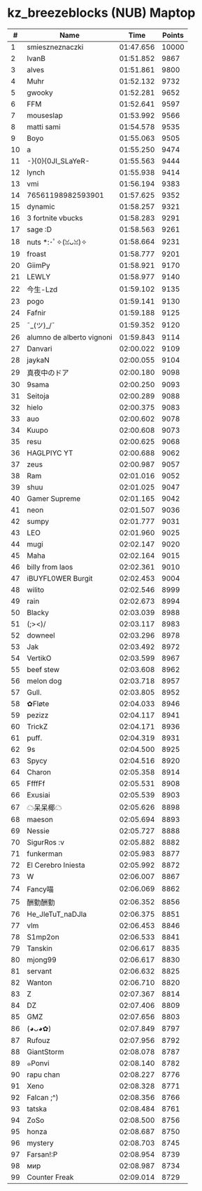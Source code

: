 # kz_breezeblocks (NUB) Maptop

|  # | Name | Time | Points |
|-------------- | -------------- | -------------- | -------------- | 
| 1 | smieszneznaczki | 01:47.656 | 10000 | 
| 2 | IvanB | 01:51.852 | 9867 | 
| 3 | alves | 01:51.861 | 9800 | 
| 4 | Muhr | 01:52.132 | 9732 | 
| 5 | gwooky | 01:52.281 | 9652 | 
| 6 | FFM | 01:52.641 | 9597 | 
| 7 | mouseslap | 01:53.992 | 9566 | 
| 8 | matti sami | 01:54.578 | 9535 | 
| 9 | Boyo | 01:55.063 | 9505 | 
| 10 | a | 01:55.250 | 9474 | 
| 11 | -}{0}{0JI_SLaYeR- | 01:55.563 | 9444 | 
| 12 | lynch | 01:55.938 | 9414 | 
| 13 | vmi | 01:56.194 | 9383 | 
| 14 | 76561198982593901 | 01:57.625 | 9352 | 
| 15 | dynamic | 01:58.257 | 9321 | 
| 16 | 3 fortnite vbucks | 01:58.283 | 9291 | 
| 17 | sage :D | 01:58.563 | 9261 | 
| 18 | nuts *:･ﾟ✧(ꈍᴗꈍ)✧ | 01:58.664 | 9231 | 
| 19 | froast | 01:58.777 | 9201 | 
| 20 | GiimPy | 01:58.921 | 9170 | 
| 21 | LEWLY | 01:58.977 | 9140 | 
| 22 | 今生-Lzd | 01:59.102 | 9135 | 
| 23 | pogo | 01:59.141 | 9130 | 
| 24 | Fafnir | 01:59.188 | 9125 | 
| 25 | ¯\_(ツ)_/¯ | 01:59.352 | 9120 | 
| 26 | alumno de alberto vignoni | 01:59.843 | 9114 | 
| 27 | Danvari | 02:00.022 | 9109 | 
| 28 | jaykaN | 02:00.055 | 9104 | 
| 29 | 真夜中のドア | 02:00.180 | 9098 | 
| 30 | 9sama | 02:00.250 | 9093 | 
| 31 | Seitoja | 02:00.289 | 9088 | 
| 32 | hielo | 02:00.375 | 9083 | 
| 33 | auo | 02:00.602 | 9078 | 
| 34 | Kuupo | 02:00.608 | 9073 | 
| 35 | resu | 02:00.625 | 9068 | 
| 36 | HAGLPIYC YT | 02:00.688 | 9062 | 
| 37 | zeus | 02:00.987 | 9057 | 
| 38 | Ram | 02:01.016 | 9052 | 
| 39 | shuu | 02:01.025 | 9047 | 
| 40 | Gamer Supreme | 02:01.165 | 9042 | 
| 41 | neon | 02:01.507 | 9036 | 
| 42 | sumpy | 02:01.777 | 9031 | 
| 43 | LEO | 02:01.960 | 9025 | 
| 44 | mugi | 02:02.147 | 9020 | 
| 45 | Maha | 02:02.164 | 9015 | 
| 46 | billy from laos | 02:02.361 | 9010 | 
| 47 | iBUYFL0WER Burgit | 02:02.453 | 9004 | 
| 48 | wilito | 02:02.546 | 8999 | 
| 49 | rain | 02:02.673 | 8994 | 
| 50 | Blacky | 02:03.039 | 8988 | 
| 51 | (;><)/ | 02:03.117 | 8983 | 
| 52 | downeel | 02:03.296 | 8978 | 
| 53 | Jak | 02:03.492 | 8972 | 
| 54 | VertikO | 02:03.599 | 8967 | 
| 55 | beef stew | 02:03.608 | 8962 | 
| 56 | melon dog | 02:03.718 | 8957 | 
| 57 | Gull. | 02:03.805 | 8952 | 
| 58 | ✿Fløte | 02:04.033 | 8946 | 
| 59 | pezizz | 02:04.117 | 8941 | 
| 60 | TrickZ | 02:04.171 | 8936 | 
| 61 | puff. | 02:04.319 | 8931 | 
| 62 | 9s | 02:04.500 | 8925 | 
| 63 | Spycy | 02:04.516 | 8920 | 
| 64 | Charon | 02:05.358 | 8914 | 
| 65 | FfffFf | 02:05.531 | 8908 | 
| 66 | Exusiai | 02:05.539 | 8903 | 
| 67 | ☁呆呆椰☁ | 02:05.626 | 8898 | 
| 68 | maeson | 02:05.694 | 8893 | 
| 69 | Nessie | 02:05.727 | 8888 | 
| 70 | SigurRos :v | 02:05.882 | 8882 | 
| 71 | funkerman | 02:05.983 | 8877 | 
| 72 | El Cerebro Iniesta | 02:05.992 | 8872 | 
| 73 | W | 02:06.007 | 8867 | 
| 74 | Fancy喵 | 02:06.069 | 8862 | 
| 75 | 酬勤酬勤 | 02:06.352 | 8856 | 
| 76 | He_JleTuT_naDJla | 02:06.375 | 8851 | 
| 77 | vlm | 02:06.453 | 8846 | 
| 78 | S1mp2on | 02:06.533 | 8841 | 
| 79 | Tanskin | 02:06.617 | 8835 | 
| 80 | mjong99 | 02:06.617 | 8830 | 
| 81 | servant | 02:06.632 | 8825 | 
| 82 | Wanton | 02:06.710 | 8820 | 
| 83 | Z | 02:07.367 | 8814 | 
| 84 | DZ | 02:07.406 | 8809 | 
| 85 | GMZ | 02:07.656 | 8803 | 
| 86 | (◕ᴗ◕✿) | 02:07.849 | 8797 | 
| 87 | Rufouz | 02:07.956 | 8792 | 
| 88 | GiantStorm | 02:08.078 | 8787 | 
| 89 | ๑Ponvi | 02:08.140 | 8782 | 
| 90 | rapu chan | 02:08.227 | 8776 | 
| 91 | Xeno | 02:08.328 | 8771 | 
| 92 | Falcan ;^) | 02:08.356 | 8766 | 
| 93 | tatska | 02:08.484 | 8761 | 
| 94 | ZoSo | 02:08.500 | 8756 | 
| 95 | honza | 02:08.687 | 8750 | 
| 96 | mystery | 02:08.703 | 8745 | 
| 97 | Farsan!:P | 02:08.954 | 8739 | 
| 98 | мир | 02:08.987 | 8734 | 
| 99 | Counter Freak | 02:09.014 | 8729 | 

